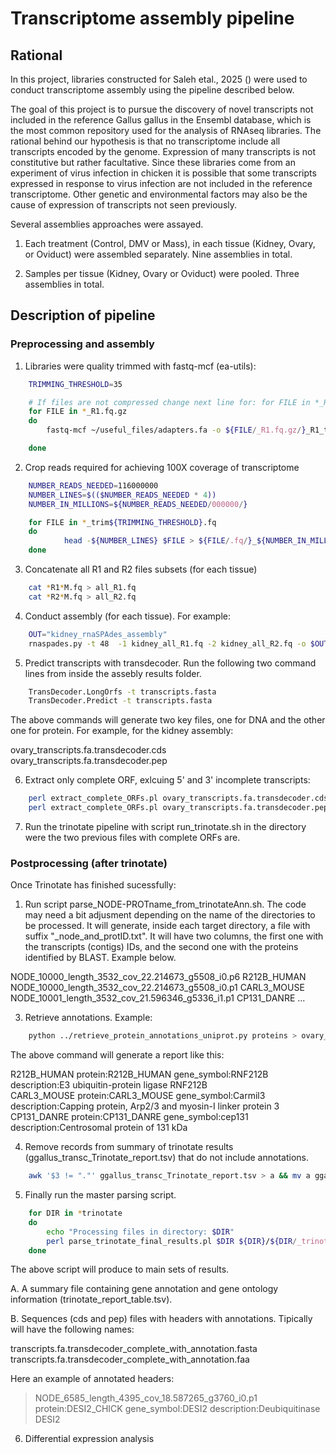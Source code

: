 # Transcriptome assembly pipeline

## Rational

In this project, libraries constructed for Saleh etal., 2025 () were used to conduct transcriptome assembly using the pipeline described below.

The goal of this project is to pursue the discovery of novel transcripts not included in the reference Gallus gallus in the Ensembl database, which is the most common repository used for the analysis of RNAseq libraries. The rational behind our hypothesis is that no transcriptome include all transcripts encoded by the genome. Expression of many transcripts is not constitutive but rather facultative. Since these libraries come from an experiment of virus infection in chicken it is possible that some transcripts expressed in response to virus infection are not included in the reference transcriptome. Other genetic and environmental factors may also be the cause of expression of transcripts not seen previously.

Several assemblies approaches were assayed. 

1. Each treatment (Control, DMV or Mass), in each tissue (Kidney, Ovary, or Oviduct) were assembled separately. Nine assemblies in total.

2. Samples per tissue (Kidney, Ovary or Oviduct) were pooled. Three assemblies in total.


## Description of pipeline

### Preprocessing and assembly

1. Libraries were quality trimmed with fastq-mcf (ea-utils):

```bash
	TRIMMING_THRESHOLD=35

	# If files are not compressed change next line for: for FILE in *_R1.fq
	for FILE in *_R1.fq.gz
	do
    	fastq-mcf ~/useful_files/adapters.fa -o ${FILE/_R1.fq.gz/}_R1_trim${TRIMMING_THRESHOLD}.fq -o ${FILE/_R1.fq.gz/}_R2_trim${TRIMMING_THRESHOLD}.fq $FILE ${FILE/_R1/_R2} -k 0 -l 75  -w 3 -q $TRIMMING_THRESHOLD

	done
```

2. Crop reads required for achieving 100X coverage of transcriptome

```bash
	NUMBER_READS_NEEDED=116000000
	NUMBER_LINES=$(($NUMBER_READS_NEEDED * 4))
	NUMBER_IN_MILLIONS=${NUMBER_READS_NEEDED/000000/}

	for FILE in *_trim${TRIMMING_THRESHOLD}.fq
	do
        	head -${NUMBER_LINES} $FILE > ${FILE/.fq/}_${NUMBER_IN_MILLIONS}M.fq
	done
```

3. Concatenate all R1 and R2 files subsets (for each tissue)

```bash
	cat *R1*M.fq > all_R1.fq
	cat *R2*M.fq > all_R2.fq
```

4. Conduct assembly (for each tissue). For example:

```bash
	OUT="kidney_rnaSPAdes_assembly"
	rnaspades.py -t 48  -1 kidney_all_R1.fq -2 kidney_all_R2.fq -o $OUT
```

5. Predict transcripts with transdecoder. Run the following two command lines from inside the assebly results folder.

```bash
	TransDecoder.LongOrfs -t transcripts.fasta
	TransDecoder.Predict -t transcripts.fasta
```

The above commands will generate two key files, one for DNA and the other one for protein. For example, for the kidney assembly:

ovary_transcripts.fa.transdecoder.cds
ovary_transcripts.fa.transdecoder.pep

6. Extract only complete ORF, exlcuing 5' and 3' incomplete transcripts:

```bash
	perl extract_complete_ORFs.pl ovary_transcripts.fa.transdecoder.cds > ovary_transcripts.fa.transdecoder_complete.cds 
	perl extract_complete_ORFs.pl ovary_transcripts.fa.transdecoder.pep > ovary_transcripts.fa.transdecoder_complete.pep
``` 

7. Run the trinotate pipeline with script run_trinotate.sh in the directory were the two previous files with complete ORFs are.

### Postprocessing (after trinotate)

Once Trinotate has finished sucessfully:

1. Run script parse_NODE-PROTname_from_trinotateAnn.sh. The code may need a bit adjusment depending on the name of the directories to be processed. It will generate, inside each target directory, a file with suffix "_node_and_protID.txt". It will have two columns, the first one with the transcripts (contigs) IDs, and the second one with the proteins identified by BLAST. Example below. 

NODE_10000_length_3532_cov_22.214673_g5508_i0.p6	R212B_HUMAN
NODE_10000_length_3532_cov_22.214673_g5508_i0.p1	CARL3_MOUSE
NODE_10001_length_3532_cov_21.596346_g5336_i1.p1	CP131_DANRE
...

3. Retrieve annotations. Example:

```bash
	python ../retrieve_protein_annotations_uniprot.py proteins > ovary_uniprot_ann.txt
```

The above command will generate a report like this:

R212B_HUMAN	protein:R212B_HUMAN gene_symbol:RNF212B description:E3 ubiquitin-protein ligase RNF212B<br>
CARL3_MOUSE	protein:CARL3_MOUSE gene_symbol:Carmil3 description:Capping protein, Arp2/3 and myosin-I linker protein 3<br>
CP131_DANRE	protein:CP131_DANRE gene_symbol:cep131 description:Centrosomal protein of 131 kDa<br>


4. Remove records from summary of trinotate results (ggallus_transc_Trinotate_report.tsv) that do not include annotations.

```bash
	awk '$3 != "."' ggallus_transc_Trinotate_report.tsv > a && mv a ggallus_transc_Trinotate_report.tsv
```

5. Finally run the master parsing script.

```bash
	for DIR in *trinotate
	do
		echo "Processing files in directory: $DIR"
		perl parse_trinotate_final_results.pl $DIR ${DIR}/${DIR/_trinotate/}_uniprot_ann.txt  ${DIR}/ggallus_transc_Trinotate_report.tsv ${DIR}/${DIR/_trinotate/}_node_and_protID.txt
	done
```

The above script will produce to main sets of results.

A. A summary file containing gene annotation and gene ontology information (trinotate_report_table.tsv).

B. Sequences (cds and pep) files with headers with annotations. Tipically will have the following names:

transcripts.fa.transdecoder_complete_with_annotation.fasta
transcripts.fa.transdecoder_complete_with_annotation.faa

Here an example of annotated headers:

>NODE_6585_length_4395_cov_18.587265_g3760_i0.p1 protein:DESI2_CHICK gene_symbol:DESI2 description:Deubiquitinase DESI2


6. Differential expression analysis
